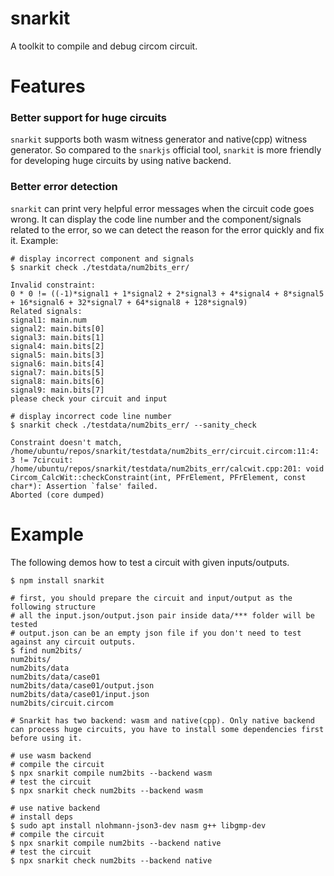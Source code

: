 # snarkit

A toolkit to compile and debug circom circuit.

# Features

### Better support for huge circuits

`snarkit` supports both wasm witness generator and native(cpp) witness generator.
So compared to the `snarkjs` official tool, `snarkit` is more friendly for developing huge circuits by using native backend.

### Better error detection

`snarkit` can print very helpful error messages when the circuit code goes wrong. It can display the code line number and the component/signals related to the error, so we can detect the reason for the error quickly and fix it. Example:

```
# display incorrect component and signals
$ snarkit check ./testdata/num2bits_err/

Invalid constraint:
0 * 0 != ((-1)*signal1 + 1*signal2 + 2*signal3 + 4*signal4 + 8*signal5 + 16*signal6 + 32*signal7 + 64*signal8 + 128*signal9)
Related signals:
signal1: main.num
signal2: main.bits[0]
signal3: main.bits[1]
signal4: main.bits[2]
signal5: main.bits[3]
signal6: main.bits[4]
signal7: main.bits[5]
signal8: main.bits[6]
signal9: main.bits[7]
please check your circuit and input

# display incorrect code line number
$ snarkit check ./testdata/num2bits_err/ --sanity_check

Constraint doesn't match, /home/ubuntu/repos/snarkit/testdata/num2bits_err/circuit.circom:11:4: 3 != 7circuit: /home/ubuntu/repos/snarkit/testdata/num2bits_err/calcwit.cpp:201: void Circom_CalcWit::checkConstraint(int, PFrElement, PFrElement, const char*): Assertion `false' failed.
Aborted (core dumped)
```

# Example

The following demos how to test a circuit with given inputs/outputs.

```
$ npm install snarkit

# first, you should prepare the circuit and input/output as the following structure
# all the input.json/output.json pair inside data/*** folder will be tested
# output.json can be an empty json file if you don't need to test against any circuit outputs.
$ find num2bits/
num2bits/
num2bits/data
num2bits/data/case01
num2bits/data/case01/output.json
num2bits/data/case01/input.json
num2bits/circuit.circom

# Snarkit has two backend: wasm and native(cpp). Only native backend can process huge circuits, you have to install some dependencies first before using it.

# use wasm backend
# compile the circuit
$ npx snarkit compile num2bits --backend wasm
# test the circuit
$ npx snarkit check num2bits --backend wasm

# use native backend
# install deps
$ sudo apt install nlohmann-json3-dev nasm g++ libgmp-dev
# compile the circuit
$ npx snarkit compile num2bits --backend native
# test the circuit
$ npx snarkit check num2bits --backend native


```
